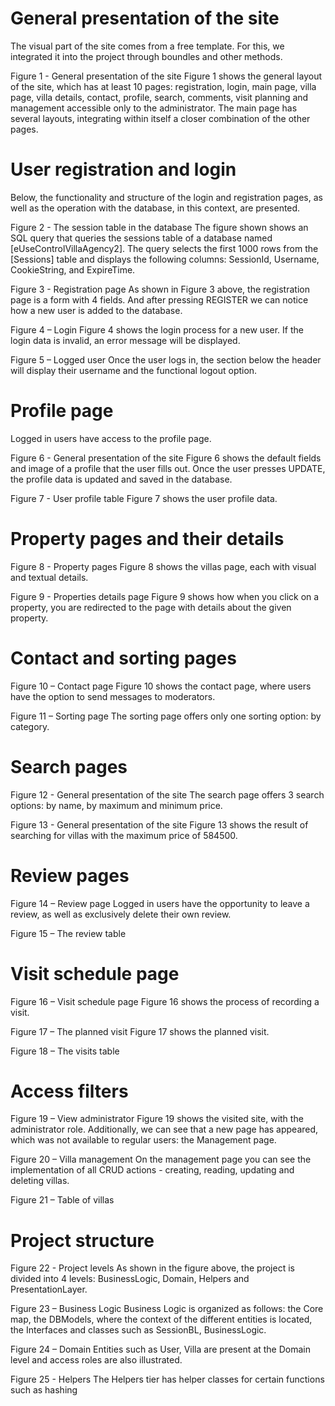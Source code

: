 # General presentation of the site
The visual part of the site comes from a free template. For this, we integrated it into the project through boundles and other methods.

Figure 1 - General presentation of the site
  Figure 1 shows the general layout of the site, which has at least 10 pages: registration, login, main page, villa page, villa details, contact, profile, search, comments, visit planning and management accessible only to the administrator. The main page has several layouts, integrating within itself a closer combination of the other pages.

# User registration and login
  Below, the functionality and structure of the login and registration pages, as well as the operation with the database, in this context, are presented.

Figure 2 - The session table in the database
  The figure shown shows an SQL query that queries the sessions table of a database named [eUseControlVillaAgency2]. The query selects the first 1000 rows from the [Sessions] table and displays the following columns: SessionId, Username, CookieString, and ExpireTime.



Figure 3 - Registration page
  As shown in Figure 3 above, the registration page is a form with 4 fields. And after pressing REGISTER we can notice how a new user is added to the database.

Figure 4 – Login
  Figure 4 shows the login process for a new user. If the login data is invalid, an error message will be displayed.

Figure 5 – Logged user
  Once the user logs in, the section below the header will display their username and the functional logout option.





# Profile page
  Logged in users have access to the profile page.

Figure 6 - General presentation of the site
Figure 6 shows the default fields and image of a profile that the user fills out. Once the user presses UPDATE, the profile data is updated and saved in the database.

Figure 7 - User profile table
  Figure 7 shows the user profile data.


# Property pages and their details

Figure 8 - Property pages
  Figure 8 shows the villas page, each with visual and textual details.

Figure 9 - Properties details page
  Figure 9 shows how when you click on a property, you are redirected to the page with details about the given property.




# Contact and sorting pages

Figure 10 – Contact page
Figure 10 shows the contact page, where users have the option to send messages to moderators.

Figure 11 – Sorting page
  The sorting page offers only one sorting option: by category.





# Search pages

Figure 12 - General presentation of the site
  The search page offers 3 search options: by name, by maximum and minimum price.

Figure 13 - General presentation of the site
  Figure 13 shows the result of searching for villas with the maximum price of 584500.

# Review pages

Figure 14 – Review page
  Logged in users have the opportunity to leave a review, as well as exclusively delete their own review.

Figure 15 – The review table

# Visit schedule page
Figure 16 – Visit schedule page
  Figure 16 shows the process of recording a visit.


Figure 17 – The planned visit
  Figure 17 shows the planned visit.

Figure 18 – The visits table




# Access filters

Figure 19 – View administrator
  Figure 19 shows the visited site, with the administrator role. Additionally, we can see that a new page has appeared, which was not available to regular users: the Management page.


Figure 20 – Villa management
  On the management page you can see the implementation of all CRUD actions - creating, reading, updating and deleting villas.

Figure 21 – Table of villas




# Project structure

Figure 22 - Project levels
  As shown in the figure above, the project is divided into 4 levels: BusinessLogic, Domain, Helpers and PresentationLayer.

Figure 23 – Business Logic
  Business Logic is organized as follows: the Core map, the DBModels, where the context of the different entities is located, the Interfaces and classes such as SessionBL, BusinessLogic.

Figure 24 – Domain
  Entities such as User, Villa are present at the Domain level and access roles are also illustrated.

Figure 25 - Helpers
  The Helpers tier has helper classes for certain functions such as hashing
